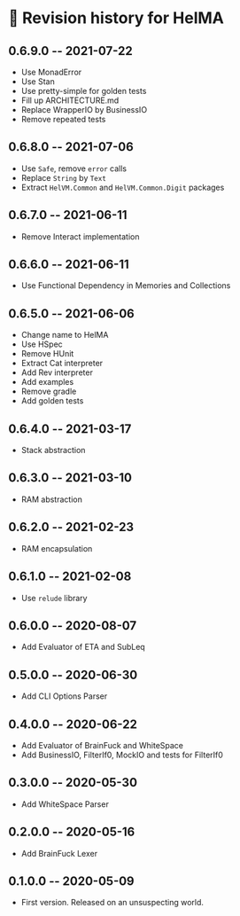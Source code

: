 # 📅 Revision history for HelMA

## 0.6.9.0  -- 2021-07-22

* Use MonadError
* Use Stan
* Use pretty-simple for golden tests
* Fill up ARCHITECTURE.md
* Replace WrapperIO by BusinessIO
* Remove repeated tests

## 0.6.8.0  -- 2021-07-06

* Use `Safe`, remove `error` calls
* Replace `String` by `Text`
* Extract `HelVM.Common` and `HelVM.Common.Digit` packages

## 0.6.7.0  -- 2021-06-11

* Remove Interact implementation

## 0.6.6.0  -- 2021-06-11

* Use Functional Dependency in Memories and Collections

## 0.6.5.0  -- 2021-06-06

* Change name to HelMA
* Use HSpec
* Remove HUnit
* Extract Cat interpreter
* Add Rev interpreter
* Add examples
* Remove gradle
* Add golden tests

## 0.6.4.0  -- 2021-03-17

* Stack abstraction

## 0.6.3.0  -- 2021-03-10

* RAM abstraction

## 0.6.2.0  -- 2021-02-23

* RAM encapsulation

## 0.6.1.0  -- 2021-02-08

* Use `relude` library

## 0.6.0.0  -- 2020-08-07

* Add Evaluator of ETA and SubLeq

## 0.5.0.0  -- 2020-06-30

* Add CLI Options Parser

## 0.4.0.0  -- 2020-06-22

* Add Evaluator of BrainFuck and WhiteSpace
* Add BusinessIO, FilterIf0, MockIO and tests for FilterIf0

## 0.3.0.0  -- 2020-05-30

* Add WhiteSpace Parser

## 0.2.0.0  -- 2020-05-16

* Add BrainFuck Lexer

## 0.1.0.0  -- 2020-05-09

* First version. Released on an unsuspecting world.
